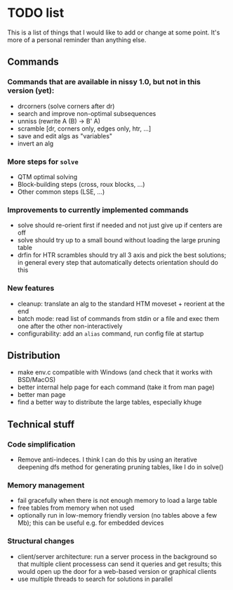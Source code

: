 # TODO list

This is a list of things that I would like to add or change at some point.
It's more of a personal reminder than anything else.

## Commands

### Commands that are available in nissy 1.0, but not in this version (yet):
* drcorners (solve corners after dr)
* search and improve non-optimal subsequences
* unniss (rewrite A (B) -> B' A)
* scramble [dr, corners only, edges only, htr, ...]
* save and edit algs as "variables"
* invert an alg

### More steps for `solve`
* QTM optimal solving
* Block-building steps (cross, roux blocks, ...)
* Other common steps (LSE, ...)

### Improvements to currently implemented commands
* solve should re-orient first if needed and not just give up if centers are off
* solve should try up to a small bound without loading the large pruning table
* drfin for HTR scrambles should try all 3 axis and pick the best solutions;
  in general every step that automatically detects orientation should do this

### New features
* cleanup: translate an alg to the standard HTM moveset + reorient at the end
* batch mode: read list of commands from stdin or a file and exec them
  one after the other non-interactively
* configurability: add an `alias` command, run config file at startup

## Distribution

* make env.c compatible with Windows (and check that it works with
  BSD/MacOS)
* better internal help page for each command (take it from man page)
* better man page
* find a better way to distribute the large tables, especially khuge

## Technical stuff

### Code simplification
* Remove anti-indeces. I think I can do this by using an iterative deepening
  dfs method for generating pruning tables, like I do in solve()

### Memory management
* fail gracefully when there is not enough memory to load a large table
* free tables from memory when not used
* optionally run in low-memory friendly version (no tables above a few Mb);
  this can be useful e.g. for embedded devices

### Structural changes
* client/server architecture: run a server process in the background so that
  multiple client processess can send it queries and get results; this would
  open up the door for a web-based version or graphical clients
* use multiple threads to search for solutions in parallel
